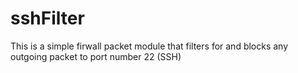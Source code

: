 # sshFilter
This is a simple firwall packet module that filters for and blocks any outgoing packet to port number 22 (SSH)
